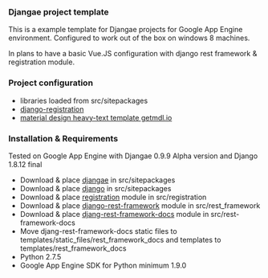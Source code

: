### Djangae project template

This is a example template for Djangae projects for Google App Engine environment.
Configured to work out of the box on windows 8 machines. 

In plans to have a basic Vue.JS configuration with django rest framework & registration module.

### Project configuration

- libraries loaded from src/sitepackages
- [django-registration](http://django-registration.readthedocs.io/en/2.0.4/quickstart.html)
- [material design heavy-text template getmdl.io](https://getmdl.io/templates/index.html)

### Installation & Requirements

Tested on Google App Engine with Djangae 0.9.9 Alpha version and Django 1.8.12 final

- Download & place [djangae](https://potatolondon.github.io/djangae/) in src/sitepackages
- Download & place [django](https://www.djangoproject.com/download/) in src/sitepackages 
- Download & place [registration](https://pypi.python.org/pypi/django-registration/) module in src/registration
- Download & place [django-rest-framework](http://www.django-rest-framework.org/#) module in src/rest_framework
- Download & place [djang-rest-framework-docs](https://github.com/manosim/django-rest-framework-docs)  module in src/rest-framework-docs
- Move djang-rest-framework-docs static files to templates/static_files/rest_framework_docs and templates to templates/rest_framework_docs
- Python 2.7.5
- Google App Engine SDK for Python minimum 1.9.0
